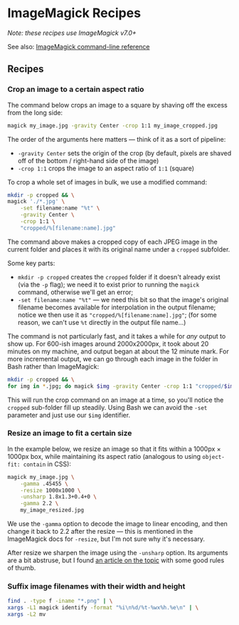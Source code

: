 # ImageMagick Recipes

_Note: these recipes use ImageMagick v7.0+_

See also: [ImageMagick command-line reference](https://imagemagick.org/script/command-line-processing.php)

## Recipes

### Crop an image to a certain aspect ratio

The command below crops an image to a square by shaving off the excess from the long side:

```bash
magick my_image.jpg -gravity Center -crop 1:1 my_image_cropped.jpg
```

The order of the arguments here matters — think of it as a sort of pipeline:

* `-gravity Center` sets the origin of the crop (by default, pixels are shaved off of the bottom / right-hand side of the image)
* `-crop 1:1` crops the image to an aspect ratio of `1:1` (square)

To crop a whole set of images in bulk, we use a modified command:

```bash
mkdir -p cropped && \
magick './*.jpg' \
	-set filename:name "%t" \
	-gravity Center \
	-crop 1:1 \
	"cropped/%[filename:name].jpg"
```

The command above makes a cropped copy of each JPEG image in the current folder and places it with its original name under a `cropped` subfolder.

Some key parts:

* `mkdir -p cropped` creates the `cropped` folder if it doesn't already exist (via the `-p` flag); we need it to exist prior to running the `magick` command, otherwise we'll get an error;
* `-set filename:name "%t"` — we need this bit so that the image's original filename becomes available for interpolation in the output filename; notice we then use it as `"cropped/%[filename:name].jpg"`; (for some reason, we can't use `%t` directly in the output file name...)

The command is not particularly fast, and it takes a while for _any_ output to show up. For 600-ish images around 2000x2000px, it took about 20 minutes on my machine, and output began at about the 12 minute mark. For more incremental output, we can go through each image in the folder in Bash rather than ImageMagick:

```bash
mkdir -p cropped && \
for img in *.jpg; do magick $img -gravity Center -crop 1:1 "cropped/$img.jpg"; done
```

This will run the crop command on an image at a time, so you'll notice the `cropped` sub-folder fill up steadily. Using Bash we can avoid the `-set` parameter and just use our `$img` identifier.

### Resize an image to fit a certain size

In the example below, we resize an image so that it fits within a 1000px &times; 1000px box, while maintaining its aspect ratio (analogous to using `object-fit: contain` in CSS):

```bash
magick my_image.jpg \
	-gamma .45455 \
	-resize 1000x1000 \
	-unsharp 1.8x1.3+0.4+0 \
	-gamma 2.2 \
	my_image_resized.jpg
```

We use the `-gamma` option to decode the image to linear encoding, and then change it back to 2.2 after the resize — this is mentioned in the ImageMagick docs for `-resize`, but I'm not sure why it's necessary.

After resize we sharpen the image using the `-unsharp` option. Its arguments are a bit abstruse, but I found [an article on the topic](https://redskiesatnight.com/2005/04/06/sharpening-using-image-magick/) with some good rules of thumb.

### Suffix image filenames with their width and height

```bash
find . -type f -iname "*.png" | \
xargs -L1 magick identify -format "%i\n%d/%t-%wx%h.%e\n" | \
xargs -L2 mv
```
